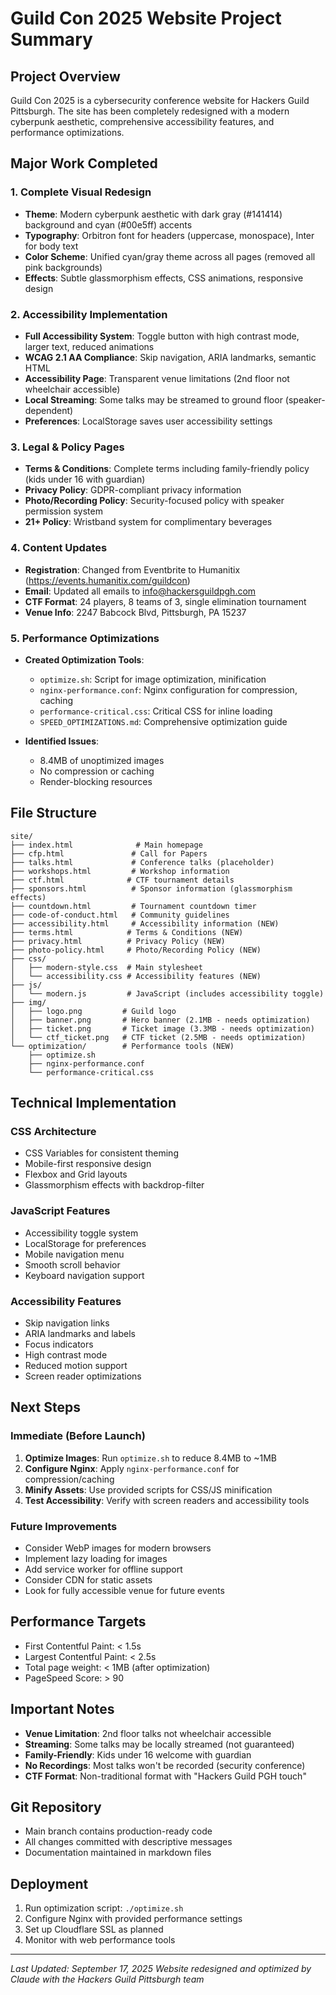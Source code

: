 # Guild Con 2025 Website Project Summary

## Project Overview
Guild Con 2025 is a cybersecurity conference website for Hackers Guild Pittsburgh. The site has been completely redesigned with a modern cyberpunk aesthetic, comprehensive accessibility features, and performance optimizations.

## Major Work Completed

### 1. Complete Visual Redesign
- **Theme**: Modern cyberpunk aesthetic with dark gray (#141414) background and cyan (#00e5ff) accents
- **Typography**: Orbitron font for headers (uppercase, monospace), Inter for body text
- **Color Scheme**: Unified cyan/gray theme across all pages (removed all pink backgrounds)
- **Effects**: Subtle glassmorphism effects, CSS animations, responsive design

### 2. Accessibility Implementation
- **Full Accessibility System**: Toggle button with high contrast mode, larger text, reduced animations
- **WCAG 2.1 AA Compliance**: Skip navigation, ARIA landmarks, semantic HTML
- **Accessibility Page**: Transparent venue limitations (2nd floor not wheelchair accessible)
- **Local Streaming**: Some talks may be streamed to ground floor (speaker-dependent)
- **Preferences**: LocalStorage saves user accessibility settings

### 3. Legal & Policy Pages
- **Terms & Conditions**: Complete terms including family-friendly policy (kids under 16 with guardian)
- **Privacy Policy**: GDPR-compliant privacy information
- **Photo/Recording Policy**: Security-focused policy with speaker permission system
- **21+ Policy**: Wristband system for complimentary beverages

### 4. Content Updates
- **Registration**: Changed from Eventbrite to Humanitix (https://events.humanitix.com/guildcon)
- **Email**: Updated all emails to info@hackersguildpgh.com
- **CTF Format**: 24 players, 8 teams of 3, single elimination tournament
- **Venue Info**: 2247 Babcock Blvd, Pittsburgh, PA 15237

### 5. Performance Optimizations
- **Created Optimization Tools**:
  - `optimize.sh`: Script for image optimization, minification
  - `nginx-performance.conf`: Nginx configuration for compression, caching
  - `performance-critical.css`: Critical CSS for inline loading
  - `SPEED_OPTIMIZATIONS.md`: Comprehensive optimization guide

- **Identified Issues**:
  - 8.4MB of unoptimized images
  - No compression or caching
  - Render-blocking resources

## File Structure

```
site/
├── index.html              # Main homepage
├── cfp.html               # Call for Papers
├── talks.html             # Conference talks (placeholder)
├── workshops.html         # Workshop information
├── ctf.html              # CTF tournament details
├── sponsors.html          # Sponsor information (glassmorphism effects)
├── countdown.html         # Tournament countdown timer
├── code-of-conduct.html   # Community guidelines
├── accessibility.html     # Accessibility information (NEW)
├── terms.html            # Terms & Conditions (NEW)
├── privacy.html          # Privacy Policy (NEW)
├── photo-policy.html     # Photo/Recording Policy (NEW)
├── css/
│   ├── modern-style.css  # Main stylesheet
│   └── accessibility.css # Accessibility features (NEW)
├── js/
│   └── modern.js         # JavaScript (includes accessibility toggle)
├── img/
│   ├── logo.png         # Guild logo
│   ├── banner.png       # Hero banner (2.1MB - needs optimization)
│   ├── ticket.png       # Ticket image (3.3MB - needs optimization)
│   └── ctf_ticket.png   # CTF ticket (2.5MB - needs optimization)
└── optimization/        # Performance tools (NEW)
    ├── optimize.sh
    ├── nginx-performance.conf
    └── performance-critical.css
```

## Technical Implementation

### CSS Architecture
- CSS Variables for consistent theming
- Mobile-first responsive design
- Flexbox and Grid layouts
- Glassmorphism effects with backdrop-filter

### JavaScript Features
- Accessibility toggle system
- LocalStorage for preferences
- Mobile navigation menu
- Smooth scroll behavior
- Keyboard navigation support

### Accessibility Features
- Skip navigation links
- ARIA landmarks and labels
- Focus indicators
- High contrast mode
- Reduced motion support
- Screen reader optimizations

## Next Steps

### Immediate (Before Launch)
1. **Optimize Images**: Run `optimize.sh` to reduce 8.4MB to ~1MB
2. **Configure Nginx**: Apply `nginx-performance.conf` for compression/caching
3. **Minify Assets**: Use provided scripts for CSS/JS minification
4. **Test Accessibility**: Verify with screen readers and accessibility tools

### Future Improvements
- Consider WebP images for modern browsers
- Implement lazy loading for images
- Add service worker for offline support
- Consider CDN for static assets
- Look for fully accessible venue for future events

## Performance Targets
- First Contentful Paint: < 1.5s
- Largest Contentful Paint: < 2.5s
- Total page weight: < 1MB (after optimization)
- PageSpeed Score: > 90

## Important Notes
- **Venue Limitation**: 2nd floor talks not wheelchair accessible
- **Streaming**: Some talks may be locally streamed (not guaranteed)
- **Family-Friendly**: Kids under 16 welcome with guardian
- **No Recordings**: Most talks won't be recorded (security conference)
- **CTF Format**: Non-traditional format with "Hackers Guild PGH touch"

## Git Repository
- Main branch contains production-ready code
- All changes committed with descriptive messages
- Documentation maintained in markdown files

## Deployment
1. Run optimization script: `./optimize.sh`
2. Configure Nginx with provided performance settings
3. Set up Cloudflare SSL as planned
4. Monitor with web performance tools

---

*Last Updated: September 17, 2025*
*Website redesigned and optimized by Claude with the Hackers Guild Pittsburgh team*